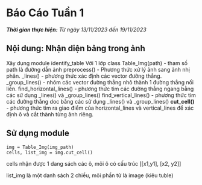 # Báo Cáo Tuần 1
<i><b>Thời gian thực hiện:</b> Từ ngày 13/11/2023 đến 19/11/2023</i>

## Nội dung: Nhận diện bảng trong ảnh
  Xây dụng module identify_table Với 1 lớp 
  class Table_Img(path) - tham số path là đường dẫn ảnh
    preprocess() - Phương thức xử lý ảnh sang ảnh nhị phân.
    _lines() - phương thức xác định các vector đường thẳng.
    _group_lines() - nhóm các vector đường thẳng nhỏ thành 1 đường thẳng nối liền.
    find_horizontal_lines() - phương thức tìm các đường thẳng ngang bằng các sử dụng _lines() và _group_lines()
    find_vertical_lines() - phương thức tìm các đường thẳng doc bằng các sử dụng _lines() và _group_lines()
    <b>cut_cell()</b> - phương thức tìm ra giao điểm của horizontal_lines và vertical_lines để xác định ô và cắt thành từng ảnh riêng.
## Sử dụng module
    img = Table_Img(img_path)
    cells, list_img = img.cut_cell()
  
  cells nhận được 1 dang sách các ô, mõi ô có cấu trúc [[x1,y1], [x2, y2]]
  
  list_img là một danh sách 2 chiều, mõi phần tử là image (kiêu tuble) 
